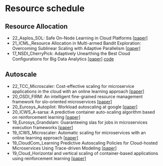 # Resource schedule


## Resource Allocation

- 22_Asplos_SOL: Safe On-Node Learning in Cloud Platforms [[paper]](https://dl.acm.org/doi/pdf/10.1145/3503222.3507704)
- 21_ICML_Resource Allocation in Multi-armed Bandit Exploration: Overcoming Sublinear Scaling with Adaptive Parallelism [[paper]](http://proceedings.mlr.press/v139/thananjeyan21a/thananjeyan21a.pdf)
- 17_NSDI_CherryPick: Adaptively Unearthing the Best Cloud Conﬁgurations for Big Data Analytics [[paper]](https://www.usenix.org/conference/nsdi17/technical-sessions/presentation/alipourfard) [code](https://github.com/harvard-cns/cherrypick)


## Autoscale
- 22_TCC_Microscaler: Cost-effective scaling for microservice applications in the cloud with an online learning approach [[paper]](https://ieeexplore.ieee.org/abstract/document/9057418/)
- 20_OSDI_FIRM: An intelligent fine-grained resource management framework for slo-oriented microservices [[paper]](https://www.usenix.org/conference/osdi20/presentation/qiu)
- 20_Eurosys_Autopilot: Workload autoscaling at google [[paper]](https://research.google/pubs/pub49174/)
- 20_ICWS_A-sarsa: A predictive container auto-scaling algorithm based on reinforcement learning [[paper]](https://ieeexplore.ieee.org/document/9284122)
- 19_Eurosys_Grandslam: Guaranteeing slas for jobs in microservices execution frameworks [[paper]](https://dl.acm.org/doi/10.1145/3302424.3303958)
- 19_ICWS_Microscaler: Automatic scaling for microservices with an online learning approach [[paper]](https://ieeexplore.ieee.org/document/8818401/)
- 19_CloudCom_Learning Predictive Autoscaling Policies for Cloud-hosted Microservices Using Trace-driven Modeling [[paper]](https://ieeexplore.ieee.org/document/8968889)
- 19_Cloud_Horizontal and vertical scaling of container-based applications using reinforcement learning [[paper]](https://ieeexplore.ieee.org/document/8814555)